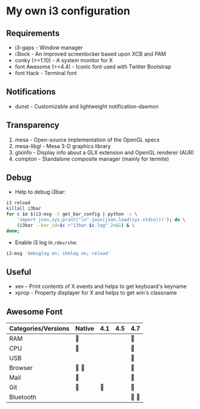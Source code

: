 My own i3 configuration
===================

## Requirements

* i3-gaps - Window manager
* i3lock - An improved screenlocker based upon XCB and PAM
* conky (>=1.10) - A system monitor for X
* font Awesome (>=4.4) - Iconic font used with Twitter Bootstrap
* font Hack - Terminal font

## Notifications

* dunst - Customizable and lightweight notification-daemon

## Transparency

1. mesa - Open-source implementation of the OpenGL specs
2. mesa-libgl - Mesa 3-D graphics library
3. glxinfo - Display info about a GLX extension and OpenGL renderer (AUR)
4. compton - Standalone composite manager (mainly for termite)

## Debug

* Help to debug i3bar:

```bash
i3 reload
killall i3bar
for c in $(i3-msg -t get_bar_config | python -c \
	'import json,sys;print("\n".join(json.load(sys.stdin)))'); do \
	(i3bar --bar_id=$c >"i3bar.$c.log" 2>&1) & \
done;
```

* Enable i3 log in `/dev/shm`:

```bash
i3-msg 'debuglog on; shmlog on; reload'
```

## Useful

* xev - Print contents of X events and helps to get keyboard's keyname
* xprop - Property displayer for X and helps to get win's classname

## Awesome Font

| Categories/Versions | Native | 4.1 | 4.5 | 4.7 |
|--|--|--|--|--|
| RAM |   |  |  |   |
| CPU |   |  |  |   |
| USB |  |  |  |   |
| Browser |   |  |  |  |
| Mail |   |  |  |   |
| Git |   |   |  |  |
| Bluetooth |  |  |  |    |
